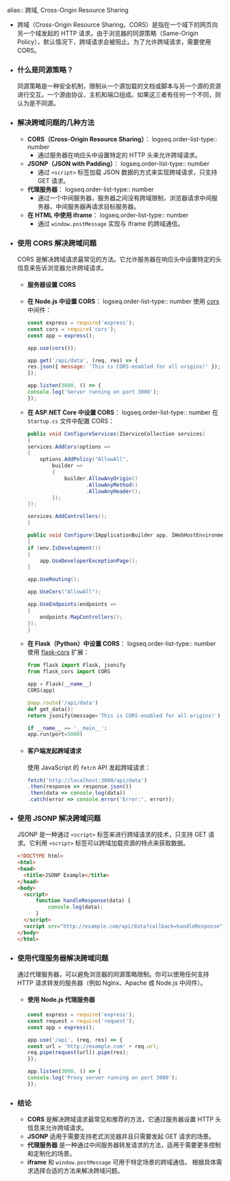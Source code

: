 alias:: 跨域, Cross-Origin Resource Sharing

- 跨域（Cross-Origin Resource Sharing，CORS）是指在一个域下的网页向另一个域发起的 HTTP 请求。由于浏览器的同源策略（Same-Origin Policy），默认情况下，跨域请求会被阻止。为了允许跨域请求，需要使用 CORS。
- ### 什么是同源策略？
  同源策略是一种安全机制，限制从一个源加载的文档或脚本与另一个源的资源进行交互。一个源由协议、主机和端口组成。如果这三者有任何一个不同，则认为是不同源。
- ### 解决跨域问题的几种方法
	- **CORS（Cross-Origin Resource Sharing）**：
	  logseq.order-list-type:: number
		- 通过服务器在响应头中设置特定的 HTTP 头来允许跨域请求。
	- **JSONP（JSON with Padding）**：
	  logseq.order-list-type:: number
		- 通过 `<script>` 标签加载 JSON 数据的方式来实现跨域请求，只支持 GET 请求。
	- **代理服务器**：
	  logseq.order-list-type:: number
		- 通过一个中间服务器，服务器之间没有跨域限制，浏览器请求中间服务器，中间服务器再请求目标服务器。
	- **在 HTML 中使用 iframe**：
	  logseq.order-list-type:: number
		- 通过 `window.postMessage` 实现与 iframe 的跨域通信。
- ### 使用 CORS 解决跨域问题
  CORS 是解决跨域请求最常见的方法。它允许服务器在响应头中设置特定的头信息来告诉浏览器允许跨域请求。
	- #### 服务器设置 CORS
	- **在 Node.js 中设置 CORS**：
	  logseq.order-list-type:: number
	  使用 [cors](https://www.npmjs.com/package/cors) 中间件：
	  ```javascript
	  const express = require('express');
	  const cors = require('cors');
	  const app = express();
	  
	  app.use(cors());
	  
	  app.get('/api/data', (req, res) => {
	  res.json({ message: 'This is CORS-enabled for all origins!' });
	  });
	  
	  app.listen(3000, () => {
	  console.log('Server running on port 3000');
	  });
	  ```
	- **在 ASP.NET Core 中设置 CORS**：
	  logseq.order-list-type:: number
	  在 `Startup.cs` 文件中配置 CORS：
	  ```csharp
	  public void ConfigureServices(IServiceCollection services)
	  {
	  services.AddCors(options =>
	  {
	      options.AddPolicy("AllowAll",
	          builder =>
	          {
	              builder.AllowAnyOrigin()
	                     .AllowAnyMethod()
	                     .AllowAnyHeader();
	          });
	  });
	  
	  services.AddControllers();
	  }
	  
	  public void Configure(IApplicationBuilder app, IWebHostEnvironment env)
	  {
	  if (env.IsDevelopment())
	  {
	      app.UseDeveloperExceptionPage();
	  }
	  
	  app.UseRouting();
	  
	  app.UseCors("AllowAll");
	  
	  app.UseEndpoints(endpoints =>
	  {
	      endpoints.MapControllers();
	  });
	  }
	  ```
	- **在 Flask（Python）中设置 CORS**：
	  logseq.order-list-type:: number
	  使用 [flask-cors](https://flask-cors.readthedocs.io/en/latest/) 扩展：
	  ```python
	  from flask import Flask, jsonify
	  from flask_cors import CORS
	  
	  app = Flask(__name__)
	  CORS(app)
	  
	  @app.route('/api/data')
	  def get_data():
	  return jsonify(message='This is CORS-enabled for all origins!')
	  
	  if __name__ == '__main__':
	  app.run(port=5000)
	  ```
	- #### 客户端发起跨域请求
	  使用 JavaScript 的 `fetch` API 发起跨域请求：
	  ```javascript
	  fetch('http://localhost:3000/api/data')
	  .then(response => response.json())
	  .then(data => console.log(data))
	  .catch(error => console.error('Error:', error));
	  ```
- ### 使用 JSONP 解决跨域问题
  JSONP 是一种通过 `<script>` 标签来进行跨域请求的技术，只支持 GET 请求。它利用 `<script>` 标签可以跨域加载资源的特点来获取数据。
  ```html
  <!DOCTYPE html>
  <html>
  <head>
    <title>JSONP Example</title>
  </head>
  <body>
    <script>
        function handleResponse(data) {
            console.log(data);
        }
    </script>
    <script src="http://example.com/api/data?callback=handleResponse"></script>
  </body>
  </html>
  ```
- ### 使用代理服务器解决跨域问题
  通过代理服务器，可以避免浏览器的同源策略限制。你可以使用任何支持 HTTP 请求转发的服务器（例如 Nginx、Apache 或 Node.js 中间件）。
	- #### 使用 Node.js 代理服务器
	  ```javascript
	  const express = require('express');
	  const request = require('request');
	  const app = express();
	  
	  app.use('/api', (req, res) => {
	  const url = 'http://example.com' + req.url;
	  req.pipe(request(url)).pipe(res);
	  });
	  
	  app.listen(3000, () => {
	  console.log('Proxy server running on port 3000');
	  });
	  ```
- ### 结论
	- **CORS** 是解决跨域请求最常见和推荐的方法，它通过服务器设置 HTTP 头信息来允许跨域请求。
	- **JSONP** 适用于需要支持老式浏览器并且只需要发起 GET 请求的场景。
	- **代理服务器** 是一种通过中间服务器转发请求的方法，适用于需要更多控制和定制化的场景。
	- **iframe** 和 `window.postMessage` 可用于特定场景的跨域通信。
	  根据具体需求选择合适的方法来解决跨域问题。
	  <!--Converted by ToLogseq-->
